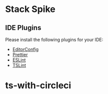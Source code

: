 # Stack Spike

## IDE Plugins

Please install the following plugins for your IDE:

* [EditorConfig](http://editorconfig.org/#download)
* [Prettier](https://prettier.io/docs/en/editors.html)
* [ESLint](https://eslint.org/docs/user-guide/integrations)
* [TSLint](https://palantir.github.io/tslint/)

# ts-with-circleci
